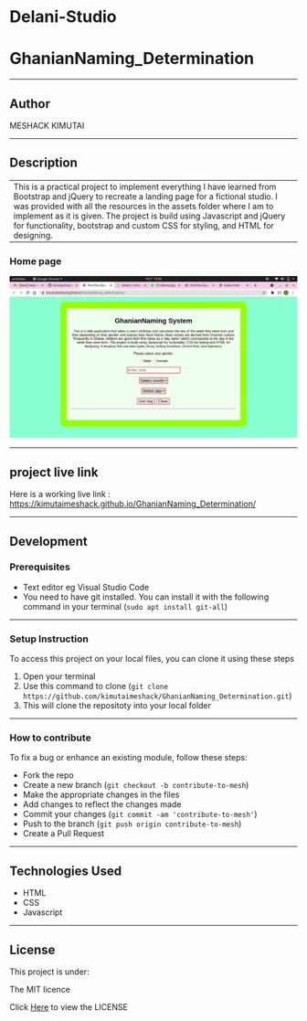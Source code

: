 # Delani-Studio
 


# GhanianNaming_Determination
*********
## Author
MESHACK KIMUTAI
*********
## Description

<table>
<tr>
<td>
This is a practical project to implement everything I have learned from Bootstrap and jQuery to recreate a landing page for a fictional studio. I was provided with all the resources in the assets folder where I am to implement as it is given. The project is build using Javascript and jQuery for functionality, bootstrap and custom CSS for styling, and HTML for designing.
</td>
</tr>
</table>

### Home page
![alt text](https://github.com/kimutaimeshack/GhanianNaming_Determination/blob/main/img/ghananian.png)
*********
## project live link
Here is a working live link : https://kimutaimeshack.github.io/GhanianNaming_Determination/

*********
## Development
### Prerequisites
* Text editor eg Visual Studio Code
* You need to have git installed. You can install it with the following command in your terminal
(`sudo apt install git-all`)
*********
### Setup Instruction
To access this project on your local files, you can clone it using these steps
1. Open your terminal 
2. Use this command to clone (`git clone https://github.com/kimutaimeshack/GhanianNaming_Determination.git`)
3. This will clone the repositoty into your local folder
*********
### How to contribute

To fix a bug or enhance an existing module, follow these steps:

- Fork the repo
- Create a new branch (`git checkout -b contribute-to-mesh`)
- Make the appropriate changes in the files
- Add changes to reflect the changes made
- Commit your changes (`git commit -am 'contribute-to-mesh'`)
- Push to the branch (`git push origin contribute-to-mesh`)
- Create a Pull Request 

*********
## Technologies Used
* HTML
* CSS
* Javascript
*********
## License
This project is under: 

The MIT licence

Click  [Here](https://github.com/kimutaimeshack/GhanianNaming_Determination/blob/main/LICENSE) to view the LICENSE




